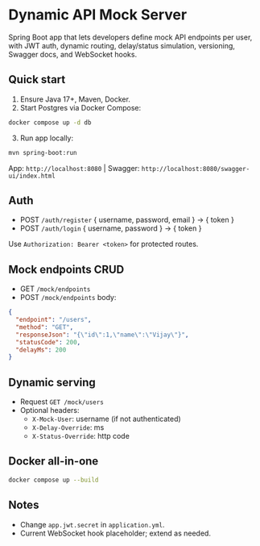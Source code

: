 # Dynamic API Mock Server

Spring Boot app that lets developers define mock API endpoints per user, with JWT auth, dynamic routing, delay/status simulation, versioning, Swagger docs, and WebSocket hooks.

## Quick start

1. Ensure Java 17+, Maven, Docker.
2. Start Postgres via Docker Compose:

```bash
docker compose up -d db
```

3. Run app locally:

```bash
mvn spring-boot:run
```

App: `http://localhost:8080`  | Swagger: `http://localhost:8080/swagger-ui/index.html`

## Auth

- POST `/auth/register` { username, password, email } -> { token }
- POST `/auth/login` { username, password } -> { token }

Use `Authorization: Bearer <token>` for protected routes.

## Mock endpoints CRUD

- GET `/mock/endpoints`
- POST `/mock/endpoints` body:

```json
{
  "endpoint": "/users",
  "method": "GET",
  "responseJson": "{\"id\":1,\"name\":\"Vijay\"}",
  "statusCode": 200,
  "delayMs": 200
}
```

## Dynamic serving

- Request `GET /mock/users`
- Optional headers:
  - `X-Mock-User`: username (if not authenticated)
  - `X-Delay-Override`: ms
  - `X-Status-Override`: http code

## Docker all-in-one

```bash
docker compose up --build
```

## Notes

- Change `app.jwt.secret` in `application.yml`.
- Current WebSocket hook placeholder; extend as needed.


